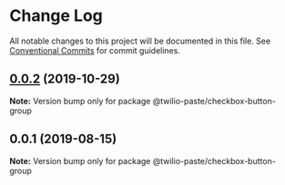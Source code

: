 # Change Log

All notable changes to this project will be documented in this file.
See [Conventional Commits](https://conventionalcommits.org) for commit guidelines.

## [0.0.2](https://github.com/twilio-labs/paste/compare/@twilio-paste/checkbox-button-group@0.0.1...@twilio-paste/checkbox-button-group@0.0.2) (2019-10-29)

**Note:** Version bump only for package @twilio-paste/checkbox-button-group





## 0.0.1 (2019-08-15)

**Note:** Version bump only for package @twilio-paste/checkbox-button-group
